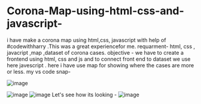# Corona-Map-using-html-css-and-javascript-
i  have make a corona map using html,css, javascript  with help of #codewithharry  .This was a great experiencefor me.
requarment-
html, css , javacript ,map ,dataset of corona cases.
objective -
we have to create a frontend using html, css and js and to connect front end to dataset we use here javescript .
here i have use map for showing where the cases are more or less.
my vs code snap-

![image](https://user-images.githubusercontent.com/119676300/233099739-b526c0b5-9dd4-4557-bb36-2f4a2aa49faa.png)

![image](https://user-images.githubusercontent.com/119676300/233099846-1711717b-6b75-44cc-8814-090dec4f1f67.png)
![image](https://user-images.githubusercontent.com/119676300/233100006-264c76ec-d179-4acb-82a8-d0ae3a3f0c71.png)
Let's see how its looking -
![image](https://user-images.githubusercontent.com/119676300/233100301-2b95d52f-cb5a-4790-9ecb-440aeee96d66.png)

